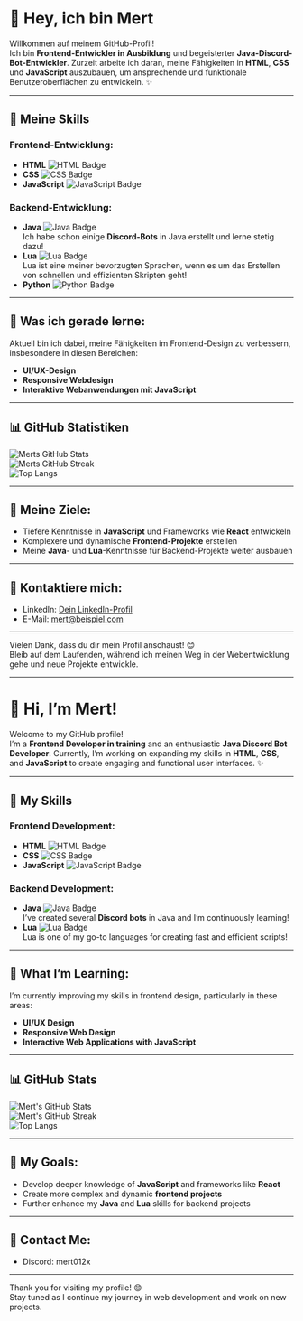 # 👋 Hey, ich bin Mert

Willkommen auf meinem GitHub-Profil!  
Ich bin **Frontend-Entwickler in Ausbildung** und begeisterter **Java-Discord-Bot-Entwickler**. Zurzeit arbeite ich daran, meine Fähigkeiten in **HTML**, **CSS** und **JavaScript** auszubauen, um ansprechende und funktionale Benutzeroberflächen zu entwickeln. ✨

---

## 🔧 Meine Skills

### Frontend-Entwicklung:
- **HTML** ![HTML Badge](https://img.shields.io/badge/-HTML-E34F26?logo=html5&logoColor=white&style=flat)
- **CSS** ![CSS Badge](https://img.shields.io/badge/-CSS-1572B6?logo=css3&logoColor=white&style=flat)
- **JavaScript** ![JavaScript Badge](https://img.shields.io/badge/-JavaScript-F7DF1E?logo=javascript&logoColor=black&style=flat)

### Backend-Entwicklung:
- **Java** ![Java Badge](https://img.shields.io/badge/-Java-007396?logo=java&logoColor=white&style=flat)  
  Ich habe schon einige **Discord-Bots** in Java erstellt und lerne stetig dazu!
- **Lua** ![Lua Badge](https://img.shields.io/badge/-Lua-2C2D72?logo=lua&logoColor=white&style=flat)  
  Lua ist eine meiner bevorzugten Sprachen, wenn es um das Erstellen von schnellen und effizienten Skripten geht!
- **Python** ![Python Badge](https://img.shields.io/badge/python-3670A0?style=for-the-badge&logo=python&logoColor=ffdd54)

---

## 🚀 Was ich gerade lerne:
Aktuell bin ich dabei, meine Fähigkeiten im Frontend-Design zu verbessern, insbesondere in diesen Bereichen:
- **UI/UX-Design**
- **Responsive Webdesign**
- **Interaktive Webanwendungen mit JavaScript**

---

## 📊 GitHub Statistiken

![Merts GitHub Stats](https://github-readme-stats.vercel.app/api?username=MertJavaCraft&show_icons=true&theme=radical)  
![Merts GitHub Streak](https://streak-stats.demolab.com?user=MertJavaCraft&theme=radical&date_format=M%20j%5B%2C%20Y%5D)  
![Top Langs](https://github-readme-stats.vercel.app/api/top-langs/?username=MertJavaCraft&layout=compact&theme=radical)

---

## 🎯 Meine Ziele:
- Tiefere Kenntnisse in **JavaScript** und Frameworks wie **React** entwickeln
- Komplexere und dynamische **Frontend-Projekte** erstellen
- Meine **Java**- und **Lua**-Kenntnisse für Backend-Projekte weiter ausbauen

---

## 🔗 Kontaktiere mich:

- LinkedIn: [Dein LinkedIn-Profil](#)
- E-Mail: [mert@beispiel.com](mailto:mert@beispiel.com)

---

Vielen Dank, dass du dir mein Profil anschaust! 😊  
Bleib auf dem Laufenden, während ich meinen Weg in der Webentwicklung gehe und neue Projekte entwickle.

---







# 👋 Hi, I’m Mert!

Welcome to my GitHub profile!  
I’m a **Frontend Developer in training** and an enthusiastic **Java Discord Bot Developer**. Currently, I’m working on expanding my skills in **HTML**, **CSS**, and **JavaScript** to create engaging and functional user interfaces. ✨

---

## 🔧 My Skills

### Frontend Development:
- **HTML** ![HTML Badge](https://img.shields.io/badge/-HTML-E34F26?logo=html5&logoColor=white&style=flat)
- **CSS** ![CSS Badge](https://img.shields.io/badge/-CSS-1572B6?logo=css3&logoColor=white&style=flat)
- **JavaScript** ![JavaScript Badge](https://img.shields.io/badge/-JavaScript-F7DF1E?logo=javascript&logoColor=black&style=flat)

### Backend Development:
- **Java** ![Java Badge](https://img.shields.io/badge/-Java-007396?logo=java&logoColor=white&style=flat)  
  I’ve created several **Discord bots** in Java and I’m continuously learning!
- **Lua** ![Lua Badge](https://img.shields.io/badge/-Lua-2C2D72?logo=lua&logoColor=white&style=flat)  
  Lua is one of my go-to languages for creating fast and efficient scripts!

---

## 🚀 What I’m Learning:
I’m currently improving my skills in frontend design, particularly in these areas:
- **UI/UX Design**
- **Responsive Web Design**
- **Interactive Web Applications with JavaScript**

---

## 📊 GitHub Stats

![Mert's GitHub Stats](https://github-readme-stats.vercel.app/api?username=PashaO1&show_icons=true&theme=radical)  
![Mert's GitHub Streak](https://streak-stats.demolab.com?user=PashaO1&theme=radical&date_format=M%20j%5B%2C%20Y%5D)  
![Top Langs](https://github-readme-stats.vercel.app/api/top-langs/?username=PashaO1&layout=compact&theme=radical)

---

## 🎯 My Goals:
- Develop deeper knowledge of **JavaScript** and frameworks like **React**
- Create more complex and dynamic **frontend projects**
- Further enhance my **Java** and **Lua** skills for backend projects

---

## 🔗 Contact Me:

- Discord: mert012x


---

Thank you for visiting my profile! 😊  
Stay tuned as I continue my journey in web development and work on new projects.
